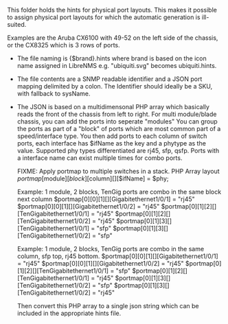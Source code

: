 This folder holds the hints for physical port layouts. This makes it possible to assign physical port layouts for which the automatic generation is ill-suited.

Examples are the Aruba CX6100 with 49-52 on the left side of the chassis, or the CX8325 which is 3 rows of ports.

- The file naming is {$brand}.hints where brand is based on the icon name assigned in LibreNMS e.g. "ubiquiti.svg" becomes ubiquiti.hints.

- The file contents are a SNMP readable identifier and a JSON port mapping delimited by a colon. The Identifier should ideally be a SKU, with fallback to sysName.

- The JSON is based on a multidimensonal PHP array which basically reads the front of the chassis from left to right.
	For multi module/blade chassis, you can add the ports into seperate "modules"
	You can group the ports as part of a "block" of ports which are most common part of a speed/interface type.
	You then add ports to each column of switch ports, each interface has $ifName as the key and a phytype as the value.
	Supported phy types differentiated are rj45, sfp, qsfp.
	Ports with a interface name can exist multiple times for combo ports.

	FIXME: Apply portmap to multiple switches in a stack. 
	PHP Array layout
	$portmap[$module][$block][$column][][$ifName] = $phy;

	Example: 1 module, 2 blocks, TenGig ports are combo in the same block next column
	$portmap[0][0][1][][Gigabitethernet1/0/1] = "rj45"
	$portmap[0][0][1][][Gigabitethernet1/0/2] = "rj45"
	$portmap[0][1][2][][TenGigabitethernet1/0/1] = "rj45"
	$portmap[0][1][2][][TenGigabitethernet1/0/2] = "rj45"
	$portmap[0][1][3][][TenGigabitethernet1/0/1] = "sfp"
	$portmap[0][1][3][][TenGigabitethernet1/0/2] = "sfp"
	
	Example: 1 module, 2 blocks, TenGig ports are combo in the same column, sfp top, rj45 bottom.
	$portmap[0][0][1][][Gigabitethernet1/0/1] = "rj45"
	$portmap[0][0][1][][Gigabitethernet1/0/2] = "rj45"
	$portmap[0][1][2][][TenGigabitethernet1/0/1] = "sfp"
	$portmap[0][1][2][][TenGigabitethernet1/0/1] = "rj45"
	$portmap[0][1][3][][TenGigabitethernet1/0/2] = "sfp"
	$portmap[0][1][3][][TenGigabitethernet1/0/2] = "rj45"

	Then convert this PHP array to a single json string which can be included in the appropriate hints file.